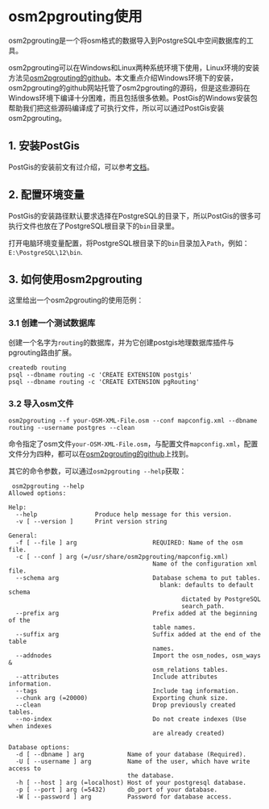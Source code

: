 # osm2pgrouting使用

osm2pgrouting是一个将osm格式的数据导入到PostgreSQL中空间数据库的工具。

osm2pgrouting可以在Windows和Linux两种系统环境下使用，Linux环境的安装方法见[osm2pgrouting的github]( https://github.com/pgRouting/osm2pgrouting )。本文重点介绍Windows环境下的安装，osm2pgrouting的github网站托管了osm2pgrouting的源码，但是这些源码在Windows环境下编译十分困难，而且包括很多依赖。PostGis的Windows安装包帮助我们把这些源码编译成了可执行文件，所以可以通过PostGis安装osm2pgrouting。

## 1. 安装PostGis

PostGis的安装前文有过介绍，可以参考[文档](https://github.com/Konfuse/TR-Flink/blob/master/doc/PgRouting%E7%8E%AF%E5%A2%83%E6%90%AD%E5%BB%BA.md#2-%E5%A6%82%E4%BD%95%E5%AE%89%E8%A3%85pgrouting)。

## 2. 配置环境变量

PostGis的安装路径默认要求选择在PostgreSQL的目录下，所以PostGis的很多可执行文件也放在了PostgreSQL根目录下的`bin`目录里。

打开电脑环境变量配置，将PostgreSQL根目录下的`bin`目录加入`Path`，例如：`E:\PostgreSQL\12\bin`.

## 3. 如何使用osm2pgrouting

这里给出一个osm2pgrouting的使用范例：

### 3.1 创建一个测试数据库

创建一个名字为`routing`的数据库，并为它创建postgis地理数据库插件与pgrouting路由扩展。

```shell
createdb routing
psql --dbname routing -c 'CREATE EXTENSION postgis'
psql --dbname routing -c 'CREATE EXTENSION pgRouting'
```

### 3.2 导入osm文件

```shell
osm2pgrouting --f your-OSM-XML-File.osm --conf mapconfig.xml --dbname routing --username postgres --clean
```

命令指定了osm文件`your-OSM-XML-File.osm`，与配置文件`mapconfig.xml`，配置文件分为四种，都可以在[osm2pgrouting的github]( https://github.com/pgRouting/osm2pgrouting )上找到。

其它的命令参数，可以通过`osm2pgrouting --help`获取：

```shell
 osm2pgrouting --help
Allowed options:

Help:
  --help                Produce help message for this version.
  -v [ --version ]      Print version string

General:
  -f [ --file ] arg                     REQUIRED: Name of the osm file.
  -c [ --conf ] arg (=/usr/share/osm2pgrouting/mapconfig.xml)
                                        Name of the configuration xml file.
  --schema arg                          Database schema to put tables.
                                          blank: defaults to default schema
                                                dictated by PostgreSQL
                                                search_path.
  --prefix arg                          Prefix added at the beginning of the
                                        table names.
  --suffix arg                          Suffix added at the end of the table
                                        names.
  --addnodes                            Import the osm_nodes, osm_ways &
                                        osm_relations tables.
  --attributes                          Include attributes information.
  --tags                                Include tag information.
  --chunk arg (=20000)                  Exporting chunk size.
  --clean                               Drop previously created tables.
  --no-index                            Do not create indexes (Use when indexes
                                        are already created)

Database options:
  -d [ --dbname ] arg            Name of your database (Required).
  -U [ --username ] arg          Name of the user, which have write access to
                                 the database.
  -h [ --host ] arg (=localhost) Host of your postgresql database.
  -p [ --port ] arg (=5432)      db_port of your database.
  -W [ --password ] arg          Password for database access.
```


